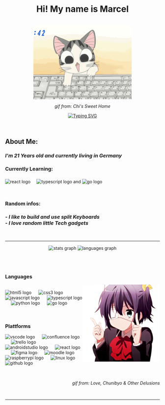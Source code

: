 <h1 align="center">Hi! My name is Marcel</h1>
<br>
<div align="center">
  <div>
  <img align="center" height="240" src="assets/Cat.gif" alt="Cat typing on Keyboard"/>
  <p align=center><i>gif from: Chi's Sweet Home</i></p>
  </div>
<a href="https://git.io/typing-svg"><img src="https://readme-typing-svg.demolab.com?font=Fira+Code&weight=600&size=25&duration=4000&pause=1000&color=F7F0ACFF&multiline=true&width=500&height=100&lines=I'm+a+Computer+science+trainee;focussing+on+Software+Development" alt="Typing SVG" /></a>
</div>
<br>
<br>
<h2>About Me:</h2>
<h3><i>I'm 21 Years old and currently living in Germany</i></h3>
<h3>Currently Learning:</h3>
<p><img src="https://cdn.jsdelivr.net/gh/devicons/devicon/icons/react/react-original.svg" height="30" alt="react logo"/><img src="assets/plus.svg" height="20"><img src="https://cdn.jsdelivr.net/gh/devicons/devicon/icons/typescript/typescript-original.svg" height="30" alt="typescript logo"  />  and <img src="https://cdn.jsdelivr.net/gh/devicons/devicon/icons/go/go-original.svg" height="45" alt="go logo"  /></p>
<br>
<h3>Random infos:</h3>
<h3><i> - I like to build and use split Keyboards <br> - I love random little Tech gadgets</i></h3>
<br><hr>
<div align="center">
  <img src="https://github-readme-stats.vercel.app/api?username=Marcel-Driesener&hide_title=true&hide_rank=false&show_icons=true&include_all_commits=true&count_private=true&disable_animations=false&theme=dracula&locale=en&hide_border=false" height="170" alt="stats graph"  />
  <img src="https://github-readme-stats.vercel.app/api/top-langs?username=Marcel-Driesener&locale=en&hide_title=false&layout=compact&card_width=320&langs_count=5&theme=dracula&hide_border=false" height="170" alt="languages graph"  />
</div>
<br><br><br>

<h3 align="left">Languages</h3>
<img align="right" height="250" src="assets/Rikka.gif" alt="Rikka Takanashi 'dance'" />
<br>

<div align="left">
  <img src="https://cdn.jsdelivr.net/gh/devicons/devicon/icons/html5/html5-original.svg" height="45" alt="html5 logo"  />
  <img width="15" />
  <img src="https://cdn.jsdelivr.net/gh/devicons/devicon/icons/css3/css3-original.svg" height="45" alt="css3 logo"  />
  <img width="15" />
  <img src="https://cdn.jsdelivr.net/gh/devicons/devicon/icons/javascript/javascript-original.svg" height="45" alt="javascript logo"  />
  <img width="15" />
  <img src="https://cdn.jsdelivr.net/gh/devicons/devicon/icons/typescript/typescript-original.svg" height="45" alt="typescript logo"  />
  <img width="15" />
  <img src="https://cdn.jsdelivr.net/gh/devicons/devicon/icons/python/python-original.svg" height="45" alt="python logo"  />
  <img width="15" />
  <img src="https://cdn.jsdelivr.net/gh/devicons/devicon/icons/go/go-original.svg" height="45" alt="go logo"  />
</div>
<br><br>

<h3 align="left">Plattforms</h3>

<div align="left">
  <img src="https://cdn.jsdelivr.net/gh/devicons/devicon/icons/vscode/vscode-original.svg" height="45" alt="vscode logo"  />
  <img width="15" />
  <img src="https://cdn.jsdelivr.net/gh/devicons/devicon/icons/confluence/confluence-original.svg" height="45" alt="confluence logo"  />
  <img width="15" />
  <img src="https://cdn.jsdelivr.net/gh/devicons/devicon/icons/trello/trello-plain.svg" height="45" alt="trello logo"  />
  <img width="15" />
  <img src="https://cdn.jsdelivr.net/gh/devicons/devicon/icons/androidstudio/androidstudio-original.svg" height="45" alt="androidstudio logo"  />
  <img width="15" />
  <img src="https://cdn.jsdelivr.net/gh/devicons/devicon/icons/react/react-original.svg" height="45" alt="react logo"  />
  <img width="15" />
  <img src="https://cdn.jsdelivr.net/gh/devicons/devicon/icons/figma/figma-original.svg" height="45" alt="figma logo"  />
  <img width="15" />
  <img src="https://cdn.jsdelivr.net/gh/devicons/devicon/icons/moodle/moodle-original.svg" height="45" alt="moodle logo"  />
  <img width="15" />
  <img src="https://cdn.jsdelivr.net/gh/devicons/devicon/icons/raspberrypi/raspberrypi-original.svg" height="45" alt="raspberrypi logo"  />
  <img width="15" />
  <img src="https://cdn.jsdelivr.net/gh/devicons/devicon/icons/linux/linux-original.svg" height="45" alt="linux logo"  />
  <img width="15" />
  <img src="https://cdn.jsdelivr.net/gh/devicons/devicon/icons/github/github-original.svg" height="45" alt="github logo"  />
</div>
<br>
<br>
<p align="right"><i>gif from: Love, Chunibyo & Other Delusions</i></p>
<br>
<hr>
